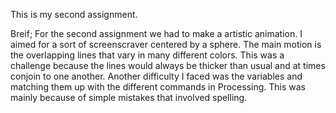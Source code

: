 This is my second assignment.

Breif;
For the second assignment we had to make a artistic animation. I aimed for a sort of screenscraver centered by a sphere. The main motion is the overlapping lines that vary in many different colors. This was a challenge because the lines would always be thicker than usual and at times conjoin to one another. Another difficulty I faced was the variables and matching them up with the different commands in Processing. This was mainly because of simple mistakes that involved spelling.
